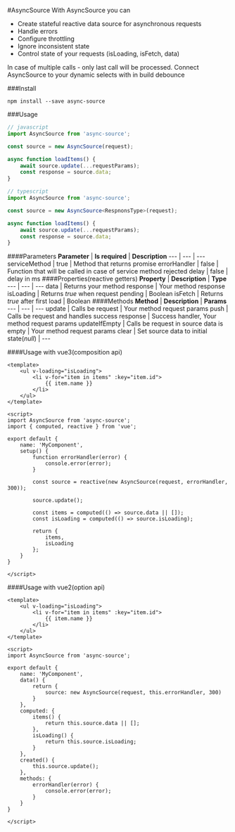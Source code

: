 #AsyncSource
With AsyncSource you can
* Create stateful reactive data source for asynchronous requests
* Handle errors
* Configure throttling
* Ignore inconsistent state
* Control state of your requests (isLoading, isFetch, data)

In case of multiple calls - only last call will be processed.
Connect AsyncSource to your dynamic selects with in build debounce

###Install
```
npm install --save async-source
```


###Usage
```javascript
// javascript
import AsyncSource from 'async-source';

const source = new AsyncSource(request);

async function loadItems() {
    await source.update(...requestParams);
    const response = source.data;
}
```

```typescript
// typescript
import AsyncSource from 'async-source';

const source = new AsyncSource<RespnonsType>(request);

async function loadItems() {
    await source.update(...requestParams);
    const response = source.data;
}
```

####Parameters
**Parameter** | **Is required** | **Description**
--- | --- | ---
serviceMethod | true | Method that returns promise
errorHandler | false | Function that will be called in case of service method rejected
delay | false | delay in ms
####Properties(reactive getters)
**Property** | **Description** | **Type**
--- | --- | ---
data | Returns your method response | Your method response
isLoading | Returns *true* when request pending | Boolean
isFetch | Returns *true* after first load | Boolean
####Methods
**Method** | **Description** | **Params**
--- | --- | ---
update | Calls be request | Your method request params
push | Calls be request and handles success response | Success handler, Your method request params
updateIfEmpty | Calls be request in source data is empty  | Your method request params
clear | Set source data to initial state(*null*) | ---

####Usage with vue3(composition api)
```vue
<template>
    <ul v-loading="isLoading">
        <li v-for="item in items" :key="item.id">
            {{ item.name }}
        </li>
    </ul>
</template>

<script>
import AsyncSource from 'async-source';
import { computed, reactive } from 'vue';

export default {
    name: 'MyComponent',
    setup() {
        function errorHandler(error) {
            console.error(error);
        }

        const source = reactive(new AsyncSource(request, errorHandler, 300));

        source.update();

        const items = computed(() => source.data || []);
        const isLoading = computed(() => source.isLoading);
        
        return {
            items,
            isLoading
        };
    }
}

</script>
```

####Usage with vue2(option api)
```vue
<template>
    <ul v-loading="isLoading">
        <li v-for="item in items" :key="item.id">
            {{ item.name }}
        </li>
    </ul>
</template>

<script>
import AsyncSource from 'async-source';

export default {
    name: 'MyComponent',
    data() {
        return {
            source: new AsyncSource(request, this.errorHandler, 300)
        }
    },
    computed: {
        items() {
            return this.source.data || [];
        },
        isLoading() {
            return this.source.isLoading;
        }
    },
    created() {
        this.source.update();
    },
    methods: {
        errorHandler(error) {
            console.error(error);
        }
    }
}

</script>
```
